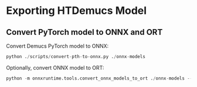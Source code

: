 # Exporting HTDemucs Model

## Convert PyTorch model to ONNX and ORT

Convert Demucs PyTorch model to ONNX:

```python
python ./scripts/convert-pth-to-onnx.py ./onnx-models
```

Optionally, convert ONNX model to ORT:

```python
python -m onnxruntime.tools.convert_onnx_models_to_ort ./onnx-models --enable_type_reduction 
```
